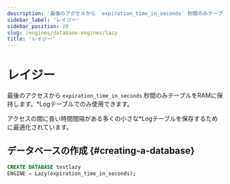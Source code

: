 ```yaml
---
description: '最後のアクセスから `expiration_time_in_seconds` 秒間のみテーブルをRAMに保持します。Logタイプのテーブルでのみ使用できます。'
sidebar_label: 'レイジー'
sidebar_position: 20
slug: /engines/database-engines/lazy
title: 'レイジー'
---
```



# レイジー

最後のアクセスから `expiration_time_in_seconds` 秒間のみテーブルをRAMに保持します。*Logテーブルでのみ使用できます。

アクセスの間に長い時間間隔がある多くの小さな*Logテーブルを保存するために最適化されています。

## データベースの作成 {#creating-a-database}

```sql
CREATE DATABASE testlazy 
ENGINE = Lazy(expiration_time_in_seconds);
```
